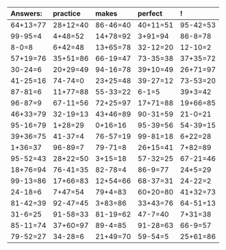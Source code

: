 | Answers: | practice | makes | perfect | ! |
| :--- | :--- | :--- | :--- | :--- |
| 64+13=77 | 28+12=40 | 86-46=40 | 40+11=51 | 95-42=53 | 
| 99-95=4 | 4+48=52 | 14+78=92 | 3+91=94 | 86-8=78 | 
| 8-0=8 | 6+42=48 | 13+65=78 | 32-12=20 | 12-10=2 | 
| 57+19=76 | 35+51=86 | 66-19=47 | 73-35=38 | 37+35=72 | 
| 30-24=6 | 20+29=49 | 94-16=78 | 39+10=49 | 26+71=97 | 
| 41-25=16 | 74-74=0 | 23+25=48 | 39-27=12 | 73-53=20 | 
| 87-81=6 | 11+77=88 | 55-33=22 | 6-1=5 | 39+3=42 | 
| 96-87=9 | 67-11=56 | 72+25=97 | 17+71=88 | 19+66=85 | 
| 46+33=79 | 32-19=13 | 43+46=89 | 90-31=59 | 21-0=21 | 
| 95-16=79 | 1+28=29 | 0+16=16 | 95-39=56 | 54-39=15 | 
| 39+36=75 | 41-37=4 | 76-57=19 | 99-81=18 | 6+22=28 | 
| 1+36=37 | 96-89=7 | 79-71=8 | 26+15=41 | 7+82=89 | 
| 95-52=43 | 28+22=50 | 3+15=18 | 57-32=25 | 67-21=46 | 
| 18+76=94 | 76-41=35 | 82-78=4 | 86-9=77 | 24+5=29 | 
| 99-13=86 | 17+66=83 | 12+54=66 | 68-37=31 | 24-22=2 | 
| 24-18=6 | 7+47=54 | 79+4=83 | 60+20=80 | 41+32=73 | 
| 81-42=39 | 92-47=45 | 3+83=86 | 33+43=76 | 64-51=13 | 
| 31-6=25 | 91-58=33 | 81-19=62 | 47-7=40 | 7+31=38 | 
| 85-11=74 | 37+60=97 | 89-4=85 | 91-28=63 | 66-9=57 | 
| 79-52=27 | 34-28=6 | 21+49=70 | 59-54=5 | 25+61=86 | 

